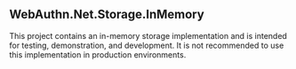 ## WebAuthn.Net.Storage.InMemory

This project contains an in-memory storage implementation and is intended for testing, demonstration, and development. It is not recommended to use this implementation in production environments.
